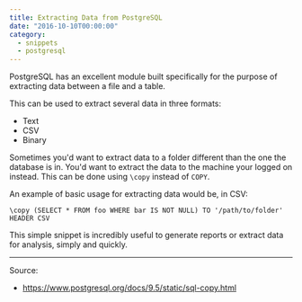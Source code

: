 ```yaml
---
title: Extracting Data from PostgreSQL
date: "2016-10-10T00:00:00"
category:
  - snippets
  - postgresql
---
```


PostgreSQL has an excellent module built specifically for the purpose of extracting data between a file and a table.

This can be used to extract several data in three formats:
- Text
- CSV
- Binary

Sometimes you'd want to extract data to a folder different than the one the database is in. You'd want to extract the data to the machine your logged on instead. This can be done using `\copy` instead of `COPY`.

An example of basic usage for extracting data would be, in CSV:

```
\copy (SELECT * FROM foo WHERE bar IS NOT NULL) TO '/path/to/folder' HEADER CSV
```

This simple snippet is incredibly useful to generate reports or extract data for analysis, simply and quickly.

---

Source:
 - https://www.postgresql.org/docs/9.5/static/sql-copy.html

